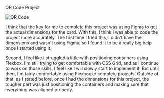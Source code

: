 QR Code Project

![QR Code](https://github.com/cdanderson76/qrCodeProject/assets/138369806/a3c0c833-4456-49f5-bc9c-214d44fa3365)


I think that the key for me to complete this project was using Figma to get the actual dimensions for the card.  With this, I think I was able to code the project more accurately.  The first time I tried this, I didn't have the dimensions and wasn't using Figma, so I found it to be a really big help once I started using it.

Second, I feel like I struggled a little with positioning containers using Flexbox.  I'm still trying to get comfortable with CSS Grid, and as I continue to work on those skills, I feel like I will slowly start to implement it.  But until then, I'm fairly comfortable using Flexbox to complete projects.  Outside of that, as I stated before, once I had the dimensions for this project, the tougher part was just positioning the containers and making sure that everything was aligned properly.
